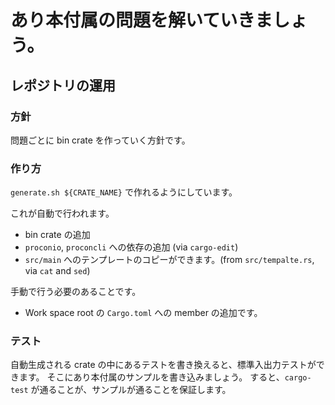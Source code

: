 # あり本付属の問題を解いていきましょう。

## レポジトリの運用

### 方針

問題ごとに bin crate を作っていく方針です。

### 作り方

`generate.sh ${CRATE_NAME}` で作れるようにしています。

これが自動で行われます。

- bin crate の追加
- `proconio`, `proconcli` への依存の追加 (via `cargo-edit`)
- `src/main` へのテンプレートのコピーができます。(from `src/tempalte.rs`, via `cat` and `sed`)

手動で行う必要のあることです。

- Work space root の `Cargo.toml` への member の追加です。


### テスト

自動生成される crate の中にあるテストを書き換えると、標準入出力テストができます。
そこにあり本付属のサンプルを書き込みましょう。
すると、`cargo-test` が通ることが、サンプルが通ることを保証します。
